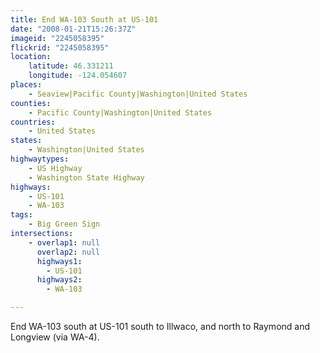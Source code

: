 ```yaml
---
title: End WA-103 South at US-101
date: "2008-01-21T15:26:37Z"
imageid: "2245058395"
flickrid: "2245058395"
location:
    latitude: 46.331211
    longitude: -124.054607
places:
    - Seaview|Pacific County|Washington|United States
counties:
    - Pacific County|Washington|United States
countries:
    - United States
states:
    - Washington|United States
highwaytypes:
    - US Highway
    - Washington State Highway
highways:
    - US-101
    - WA-103
tags:
    - Big Green Sign
intersections:
    - overlap1: null
      overlap2: null
      highways1:
        - US-101
      highways2:
        - WA-103

---
```

End WA-103 south at US-101 south to Illwaco, and north to Raymond and Longview (via WA-4).